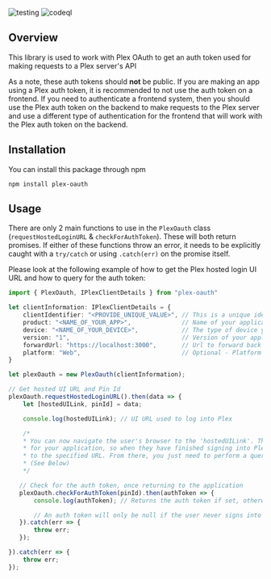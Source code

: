 ![testing](https://github.com/Dmbob/plex-oauth/workflows/testing/badge.svg)
![codeql](https://github.com/Dmbob/plex-oauth/workflows/CodeQL/badge.svg)

## Overview
This library is used to work with Plex OAuth to get an auth token used for making requests to a Plex server's API

As a note, these auth tokens should **not** be public. If you are making an app using a Plex auth token, it is recommended to not use the auth token on a frontend. If you need to authenticate a frontend system, then you should use the Plex auth token on the backend to make requests to the Plex server and use a different type of authentication for the frontend that will work with the Plex auth token on the backend.

## Installation
You can install this package through npm
```
npm install plex-oauth
```

## Usage
There are only 2 main functions to use in the `PlexOauth` class (`requestHostedLoginURL` & `checkForAuthToken`). These will both return promises. If either of these functions throw an error, it needs to be explicitly caught with a `try/catch` or using `.catch(err)` on the promise itself.

Please look at the following example of how to get the Plex hosted login UI URL and how to query for the auth token:
```typescript
import { PlexOauth, IPlexClientDetails } from "plex-oauth"

let clientInformation: IPlexClientDetails = {
    clientIdentifier: "<PROVIDE_UNIQUE_VALUE>", // This is a unique identifier used to identify your app with Plex.
    product: "<NAME_OF_YOUR_APP>",              // Name of your application
    device: "<NAME_OF_YOUR_DEVICE>",            // The type of device your application is running on
    version: "1",                               // Version of your application
    forwardUrl: "https://localhost:3000",       // Url to forward back to after signing in.
    platform: "Web",                            // Optional - Platform your application runs on - Defaults to 'Web'
}

let plexOauth = new PlexOauth(clientInformation);

// Get hosted UI URL and Pin Id
plexOauth.requestHostedLoginURL().then(data => {
    let [hostedUILink, pinId] = data;

    console.log(hostedUILink); // UI URL used to log into Plex

    /*
    * You can now navigate the user's browser to the 'hostedUILink'. This will include the forward URL
    * for your application, so when they have finished signing into Plex, they will be redirected back
    * to the specified URL. From there, you just need to perform a query to check for the auth token.
    * (See Below)
    */

   // Check for the auth token, once returning to the application
   plexOauth.checkForAuthToken(pinId).then(authToken => {
       console.log(authToken); // Returns the auth token if set, otherwise returns null

       // An auth token will only be null if the user never signs into the hosted UI, or you stop checking for a new one before they can log in
   }).catch(err => {
       throw err;
   });

}).catch(err => {
    throw err;
});
```
